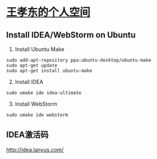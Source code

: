 # [王孝东的个人空间](https://scm-git.github.io/)
## Install IDEA/WebStorm on Ubuntu
1. Install Ubuntu Make
```
sudo add-apt-repository ppa:ubuntu-desktop/ubuntu-make
sudo apt-get update
sudo apt-get install ubuntu-make
```
2. Install IDEA
```
sudo umake ide idea-ultimate
```
3. Install WebStorm
```
sudo umake ide webstorm
```

## IDEA激活码
http://idea.lanyus.com/
